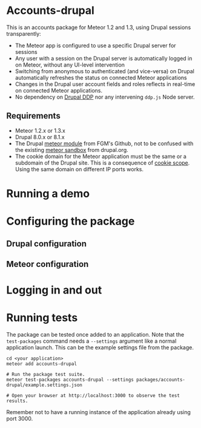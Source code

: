 # Accounts-drupal

This is an accounts package for Meteor 1.2 and 1.3, using Drupal sessions transparently:

- The Meteor app is configured to use a specific Drupal server for sessions
- Any user with a session on the Drupal server is automatically logged in on Meteor, without any UI-level intervention
- Switching from anonymous to authenticated (and vice-versa) on Drupal automatically refreshes the status on connected Meteor applications
- Changes in the Drupal user account fields and roles reflects in real-time on connected Meteor applications.
- No dependency on [Drupal DDP] nor any intervening `ddp.js` Node server.

## Requirements

- Meteor 1.2.x or 1.3.x
- Drupal 8.0.x or 8.1.x
- The Drupal [meteor module] from FGM's Github, not to be confused with the existing [meteor sandbox] from drupal.org.
- The cookie domain for the Meteor application must be the same or a subdomain of the Drupal site. This is a consequence of [cookie scope]. Using the same domain on different IP ports works.

[cookie scope]: https://en.wikipedia.org/wiki/HTTP_cookie#Domain_and_Path
[meteor module]: https://github.com/FGM/meteor
[meteor sandbox]: https://www.drupal.org/sandbox/rgarand/2020935
[Drupal DDP]: https://www.drupal.org/sandbox/bfodeke/2354859

# Running a demo
# Configuring the package
## Drupal configuration
## Meteor configuration
# Logging in and out
# Running tests

The package can be tested once added to an application. Note that the `test-packages` command needs a `--settings` argument like a normal application launch. This can be the example settings file from the package.

    cd <your application>
    meteor add accounts-drupal

    # Run the package test suite.
    meteor test-packages accounts-drupal --settings packages/accounts-drupal/example.settings.json

    # Open your browser at http://localhost:3000 to observe the test results.

Remember not to have a running instance of the application already using port 3000.
